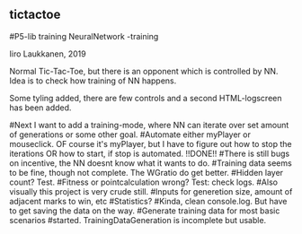 ## tictactoe
#P5-lib training
NeuralNetwork -training

Iiro Laukkanen, 2019

Normal Tic-Tac-Toe, but there is an opponent which is controlled by NN.
Idea is to check how training of NN happens.

Some tyling added, there are few controls and a second HTML-logscreen has been added.

#Next I want to add a training-mode, where NN can iterate over set amount of generations or some other goal.
    #Automate either myPlayer or mouseclick. OF course it's myPlayer, but I have to figure out how to stop the iterations OR how to start, if stop is automated. !!DONE!!
#There is still bugs on incentive, the NN doesnt know what it wants to do.
    #Training data seems to be fine, though not complete. The WGratio do get better.
    #Hidden layer count? Test.
    #Fitness or pointcalculation wrong? Test: check logs.
#Also visually this project is very crude still.
#Inputs for generetion size, amount of adjacent marks to win, etc
#Statistics?
    #Kinda, clean console.log. But have to get saving the data on the way.
#Generate training data for most basic scenarios
    #started. TrainingDataGeneration is incomplete but usable.
